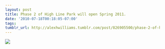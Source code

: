```yaml
---
layout: post
title: Phase 2 of High Line Park will open Spring 2011.
date: '2010-07-18T00:18:05-07:00'
tags: 
tumblr_url: http://alexhwilliams.tumblr.com/post/826905500/phase-2-of-high-line-park-will-open-spring-2011
---
```

<img src="http://31.media.tumblr.com/tumblr_l5qsa53MyZ1qz5a5ao1_400.jpg"/>
